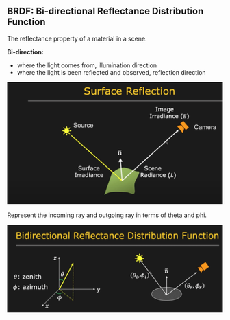 ## BRDF: Bi-directional Reflectance Distribution Function

The reflectance property of a material in a scene.

**Bi-direction:** 
- where the light comes from, illumination direction 
- where the light is been reflected and observed, reflection direction

![BRDF-1](brdf-1.png)

Represent the incoming ray and outgoing ray in terms of theta and phi.

![BRDF-1](brdf-2.png)
